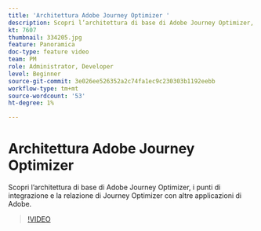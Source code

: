 ```yaml
---
title: 'Architettura Adobe Journey Optimizer '
description: Scopri l’architettura di base di Adobe Journey Optimizer, i punti di integrazione e la relazione di Journey Optimizer con altre applicazioni di Adobe.
kt: 7607
thumbnail: 334205.jpg
feature: Panoramica
doc-type: feature video
team: PM
role: Administrator, Developer
level: Beginner
source-git-commit: 3e026ee526352a2c74fa1ec9c230303b1192eebb
workflow-type: tm+mt
source-wordcount: '53'
ht-degree: 1%

---
```



# Architettura Adobe Journey Optimizer

Scopri l’architettura di base di Adobe Journey Optimizer, i punti di integrazione e la relazione di Journey Optimizer con altre applicazioni di Adobe.

>[!VIDEO](https://video.tv.adobe.com/v/334205?quality=12)
